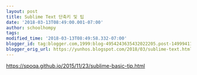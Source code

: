 ```yaml
---
layout: post
title: Sublime Text 단축키 및 팁
date: '2018-03-13T08:49:00.001-07:00'
author: schoolhompy
tags: 
modified_time: '2018-03-13T08:49:58.332-07:00'
blogger_id: tag:blogger.com,1999:blog-4954243635432022205.post-149994114487299707
blogger_orig_url: https://yunhos.blogspot.com/2018/03/sublime-text.html
---
```


https://spoqa.github.io/2015/11/23/sublime-basic-tip.html